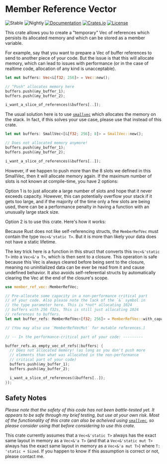 # Member Reference Vector
![Stable](https://github.com/BillyDM/member-ref-vec/workflows/stable/badge.svg)
![Nightly](https://github.com/BillyDM/member-ref-vec/workflows/nightly/badge.svg)
[![Documentation](https://docs.rs/member-ref-vec/badge.svg)](https://docs.rs/member-ref-vec)
[![Crates.io](https://img.shields.io/crates/v/member-ref-vec.svg)](https://crates.io/crates/member-ref-vec)
[![License](https://img.shields.io/crates/l/member-ref-vec.svg)](https://github.com/BillyDM/member-ref-vec/blob/main/LICENSE)

This crate allows you to create a "temporary" Vec of references which persists its allocated memory and which can be stored as a member variable.

For example, say that you want to prepare a Vec of buffer references to send to another piece of your code. But the issue is that this will allocate memory, which can lead to issues with performance (or in the case of realtime code, allocation of any kind is unacceptable).
```rust
let mut buffers: Vec<&[f32; 256]> = Vec::new();

// "Push" allocates memory here
buffers.push(&my_buffer_1);
buffers.push(&my_buffer_2);

i_want_a_slice_of_references(&buffers[..]);
```

The usual solution here is to use [`smallvec`] which allocates the memory on the stack. In fact, if this solves your use case, please use that instead of this crate.
```rust
let mut buffers: SmallVec<[&[f32; 256]; 8]> = SmallVec::new();

// Does not allocated memory anymore!
buffers.push(&my_buffer_1);
buffers.push(&my_buffer_2);

i_want_a_slice_of_references(&buffers[..]);
```

However, if we happen to push more than the 8 slots we defined in this SmallVec, then it will allocate memory again. If the maximum number of slots is not known at compile-time, you have 2 options:

Option 1 is to just allocate a large number of slots and hope that it never exceeds capacity. However, this can potentially overflow your stack if it gets too large, and if the majority of the time only a few slots are being used, there can be a performance penalty in having a function with an unusually large stack size.

Option 2 is to use this crate. Here's how it works:

Because Rust does not like self-referencing structs, the `MemberRefVec` must contain the type `Vec<&'static T>`. But it is more than likely your data does not have a static lifetime.

The key trick here is a function in this struct that converts this `Vec<&'static T>` into a `Vec<&'a T>`, which is then sent to a closure. This operation is safe because this Vec is always cleared before being sent to the closure, meaning no uninitialized data can be ever be read from it and cause undefined behavior. It also avoids self-referential structs by automatically clearing the Vec at the end of the closure's scope.
```rust
use member_ref_vec::MemberRefVec;

// Pre-allocate some capacity in a non-performance critical part
// of your code. Also please note the lack of the `&` symbol in
// the type parameter here. This is *not* allocating 1024
// buffers with 256 f32s, This is still just allocating 1024
// references to buffers.
let mut buffer_refs: MemberRefVec<[f32; 256]> = MemberRefVec::with_capacity(1024);

// (You may also use `MemberRefVecMut` for mutable references.)

// -- In the performance-critical part of your code: ---------

buffer_refs.as_empty_vec_of_refs(|buffers| {
  // Does not allocated memory! (as long as you don't push more
  // elements than what was allocated in the non-performance
  // critical part of your code)
  buffers.push(&my_buffer_1);
  buffers.push(&my_buffer_2);

  i_want_a_slice_of_references(&buffers[..]);
});
```

## Safety Notes
*Please note that the safety of this code has not been battle-tested yet. It appears to be safe through my brief testing, but use at your own risk. Most of the functionality of this crate can also be acheived using [`smallvec`], so please consider using that before considering to use this crate.*

This crate currently assumes that a `Vec<&'static T>` always has the exact same layout in memory as a `Vec<&'a T>` (and that a `Vec<&'static mut T>` always has the exact same layout in memory as a `Vec<&'a mut T>`) where `T: 'static + Sized`. If you happen to know if this assumption is correct or not, please contact me.

[`smallvec`]: https://crates.io/crates/smallvec
